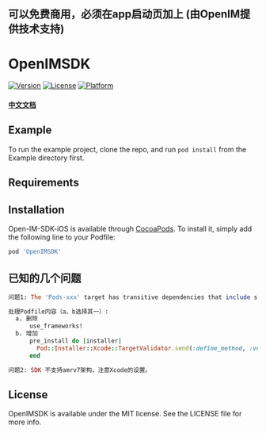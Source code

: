 
## 可以免费商用，必须在app启动页加上 (由OpenIM提供技术支持)

# OpenIMSDK

[![Version](https://img.shields.io/cocoapods/v/OpenIMSDK.svg?style=flat)](https://cocoapods.org/pods/OpenIMSDK)
[![License](https://img.shields.io/cocoapods/l/OpenIMSDK.svg?style=flat)](https://cocoapods.org/pods/OpenIMSDK)
[![Platform](https://img.shields.io/cocoapods/p/OpenIMSDK.svg?style=flat)](https://cocoapods.org/pods/OpenIMSDK)

#### [中文文档](https://doc.rentsoft.cn/#/integrate/ios/integrate_import_ios)

## Example

To run the example project, clone the repo, and run `pod install` from the Example directory first.

## Requirements

## Installation

Open-IM-SDK-iOS is available through [CocoaPods](https://cocoapods.org). To install
it, simply add the following line to your Podfile:

```ruby
pod 'OpenIMSDK'
```

## 已知的几个问题
```ruby
问题1: The 'Pods-xxx' target has transitive dependencies that include statically linked binaries: (xxx/Pods/OpenIMSDKCore/Framework/OpenIMCore.xcframework)

处理Podfile内容（a、b选择其一）:
  a. 删除
      use_frameworks!
  b. 增加 
      pre_install do |installer|
        Pod::Installer::Xcode::TargetValidator.send(:define_method, :verify_no_static_framework_transitive_dependencies) {}
      end
```

```ruby
问题2: SDK 不支持amrv7架构，注意Xcode的设置。
```
## License

OpenIMSDK is available under the MIT license. See the LICENSE file for more info.
